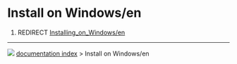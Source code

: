 # Install on Windows/en
1.  REDIRECT [Installing_on_Windows/en](Installing_on_Windows/en.md)



---
![](images/Button_right.svg) [documentation index](../README.md) > Install on Windows/en
